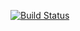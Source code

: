 [![Build Status](https://travis-ci.org/pesite/emacs.d.png?branch=master)](https://travis-ci.org/pesite/emacs.d)
